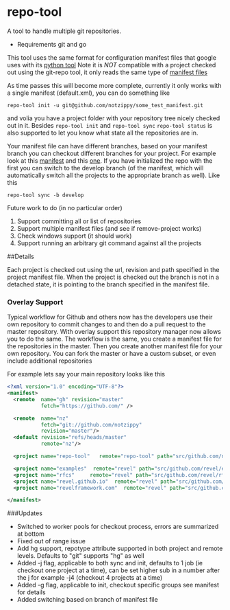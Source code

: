 # repo-tool
A tool to handle multiple git repositories.

* Requirements
git and go

This tool uses the same format for configuration manifest files that google uses with its [python tool](https://code.google.com/p/git-repo/)
Note it is *NOT* compatible with a project checked out using the git-repo tool, it only reads the same type of
[manifest files](https://android.googlesource.com/tools/repo/+/v1.12.20/docs/manifest-format.txt)

As time passes this will become more complete, currently it only works with a single manifest (default.xml), you can do something like

    repo-tool init -u git@github.com/notzippy/some_test_manifest.git
    
and volia you have a project folder with your repository tree nicely checked out in it.
Besides `repo-tool init` and `repo-tool sync` `repo-tool status` is also supported to let you know what state all the repositories are in.

Your manifest file can have different branches, based on your manifest branch you can checkout different branches for your project. For example look at this [manifest](https://github.com/notzippy/revel-manifest/blob/master/default.xml) and this [one](https://github.com/notzippy/revel-manifest/blob/develop/default.xml). If you have initialized the repo with the first you can switch to the develop branch (of the manifest, which will automatically switch all the projects to the appropriate branch as well). Like this

    repo-tool sync -b develop

Future work to do (in no particular order)
1. Support committing all or list of repositories
2. Support multiple manifest files (and see if remove-project works)
3. Check windows support (it should work)
4. Support running an arbitrary git command against all the projects


##Details

Each project is checked out using the url, revision and path specified in the project manifest file. When the project is checked out
the branch is not in a detached state, it is pointing to the branch specified in the manifest file.

### Overlay Support
Typical workflow for Github and others now has the developers use their own repository to commit
changes to and then do a pull request to the master repository. With overlay support this 
repository manager now allows you to do the same. The workflow is the same, you create a 
manifest file for the repositories in the master. Then you create another manifest file
for your own repository. You can fork the master or have a custom subset, or even include additional
repositories

For example lets say your main repository looks like this
```xml
<?xml version="1.0" encoding="UTF-8"?>
<manifest>
  <remote  name="gh" revision="master"
           fetch="https://github.com/" />

  <remote  name="nz"
           fetch="git://github.com/notzippy"
           revision="master"/>
  <default revision="refs/heads/master"
           remote="nz"/>

  <project name="repo-tool"   remote="repo-tool" path="src/github.com/notzippy/repo-tool" groups="core,all" />

  <project name="examples"  remote="revel" path="src/github.com/revel/examples"   groups="docs,all" />
  <project name="rfcs"     remote="revel" path="src/github.com/revel/rfcs"      groups="docs,all,notdefault" />
  <project name="revel.github.io"  remote="revel" path="src/github.com/revel/revel.github.io"   groups="docs,all,notdefault" />
  <project name="revelframework.com"  remote="revel" path="src/github.com/revel/revelframework.com"   groups="docs,all,notdefault" />

</manifest>
```

###Updates
* Switched to worker pools for checkout process, errors are summarized at bottom
* Fixed out of range issue
* Add hg support, repotype attribute supported in both project and remote levels. Defaults to "git" supports "hg" as well
* Added -j flag, applicable to both sync and init, defaults to 1 job (ie checkout one project at a time), can be set higher sub in a number after the j for example -j4 (checkout 4 projects at a time)
* Added -g flag, applicable to init, checkout specific groups see manifest for details
* Added switching based on branch of manifest file

